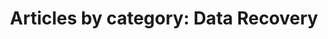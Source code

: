 ---
layout: blog_by_category
title: 'Articles by category: Data Recovery'
category: data-recovery
permalink: "/blog/category/data-recovery/"
image: /assets/img/banner/welcome.png
tagline: "<br>Our Blog"
---